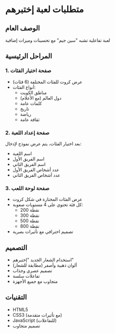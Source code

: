 # متطلبات لعبة إختبرهم

## الوصف العام
لعبة تفاعلية تشبه "سين جيم" مع تحسينات وميزات إضافية

## المراحل الرئيسية

### 1. صفحة اختيار الفئات
- عرض كروت للفئات المختلفة (6 فئات)
- أنواع الفئات:
  - مناطق الكويت
  - دول العالم (مع الأعلام)
  - كلمات عامة
  - تاريخ
  - رياضة
  - ثقافة عامة

### 2. صفحة إعداد اللعبة
بعد اختيار الفئات، يتم عرض نموذج لإدخال:
- اسم اللعبة
- اسم الفريق الأول
- اسم الفريق الثاني
- عدد أشخاص الفريق الأول
- عدد أشخاص الفريق الثاني

### 3. صفحة لوحة اللعب
- عرض الفئات المختارة في شكل كروت
- كل فئة تحتوي على 4 مستويات صعوبة:
  - 200 نقطة
  - 300 نقطة
  - 500 نقطة
  - 800 نقطة
- تصميم احترافي مع تأثيرات بصرية

## التصميم
- استخدام الشعار الجديد "إختبرهم"
- ألوان ذهبية وأصفر (مطابقة للشعار)
- تصميم عصري وجذاب
- تفاعلات سلسة
- متجاوب مع جميع الأجهزة

## التقنيات
- HTML5
- CSS3 (مع تأثيرات متقدمة)
- JavaScript (للتفاعلات)
- تصميم متجاوب

